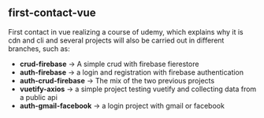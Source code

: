 ## first-contact-vue

First contact in vue realizing a course of udemy, which explains why it is cdn and cli and  several projects will also be carried out in different branches, such as:

- **crud-firebase** -> A simple crud with firebase fierestore
- **auth-firebase** -> a login and registration with firebase authentication
- **auth-crud-firebase** -> The mix of the two previous projects
- **vuetify-axios** -> a simple project testing vuetify and collecting data from a public api
- **auth-gmail-facebook** -> a login project with gmail or facebook
